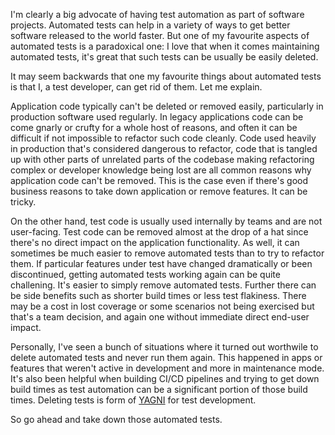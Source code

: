 I'm clearly a big advocate of having test automation as part of software projects. Automated tests can help in a variety of ways to get better software released to the world faster. But one of my favourite aspects of automated tests is a paradoxical one: I love that when it comes maintaining automated tests, it's great that such tests can be usually be easily deleted. 

It may seem backwards that one my favourite things about automated tests is that I, a test developer, can get rid of them. Let me explain.

Application code typically can't be deleted or removed easily, particularly in production software used regularly. In legacy applications code can be come gnarly or crufty for a whole host of reasons, and often it can be difficult if not impossible to refactor such code cleanly. Code used heavily in production that's considered dangerous to refactor, code that is tangled up with other parts of unrelated parts of the codebase making refactoring complex or developer knowledge being lost are all common reasons why application code can't be removed. This is the case even if there's good business reasons to take down application or remove features. It can be tricky.

On the other hand, test code is usually used internally by teams and are not user-facing. Test code can be removed almost at the drop of a hat since there's no direct impact on the application functionality. As well, it can sometimes be much easier to remove automated tests than to try to refactor them. If particular features under test have changed dramatically or been discontinued, getting automated tests working again can be quite challening. It's easier to simply remove automated tests. Further there can be side benefits such as shorter build times or less test flakiness. There may be a cost in lost coverage or some scenarios not being exercised but that's a team decision, and again one without immediate direct end-user impact.

Personally, I've seen a bunch of situations where it turned out worthwile to delete automated tests and never run them again. This happened in apps or features that weren't active in development and more in maintenance mode. It's also been helpful when building CI/CD pipelines and trying to get down build times as test automation can be a significant portion of those build times. Deleting tests is form of [YAGNI](https://en.wikipedia.org/wiki/You_aren%27t_gonna_need_it) for test development.

So go ahead and take down those automated tests. 
